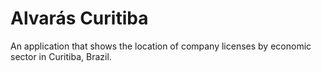 # Alvarás Curitiba

 An application that shows the location of company licenses by economic sector in Curitiba, Brazil.

